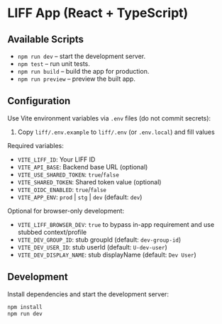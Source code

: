 # LIFF App (React + TypeScript)

## Available Scripts

- `npm run dev` – start the development server.
- `npm test` – run unit tests.
- `npm run build` – build the app for production.
- `npm run preview` – preview the built app.

## Configuration
Use Vite environment variables via `.env` files (do not commit secrets):

1) Copy `liff/.env.example` to `liff/.env` (or `.env.local`) and fill values

Required variables:

- `VITE_LIFF_ID`: Your LIFF ID
- `VITE_API_BASE`: Backend base URL (optional)
- `VITE_USE_SHARED_TOKEN`: `true`/`false`
- `VITE_SHARED_TOKEN`: Shared token value (optional)
- `VITE_OIDC_ENABLED`: `true`/`false`
- `VITE_APP_ENV`: `prod` | `stg` | `dev` (default: `dev`)

Optional for browser-only development:

- `VITE_LIFF_BROWSER_DEV`: `true` to bypass in-app requirement and use stubbed context/profile
- `VITE_DEV_GROUP_ID`: stub groupId (default: `dev-group-id`)
- `VITE_DEV_USER_ID`: stub userId (default: `U-dev-user`)
- `VITE_DEV_DISPLAY_NAME`: stub displayName (default: `Dev User`)

## Development

Install dependencies and start the development server:

```bash
npm install
npm run dev
```

